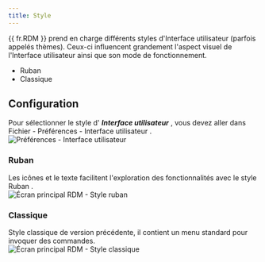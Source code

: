 ```yaml
---
title: Style
---
```

{{ fr.RDM }} prend en charge différents styles d&apos;Interface utilisateur (parfois appelés thèmes). Ceux-ci influencent grandement l&apos;aspect visuel de l&apos;Interface utilisateur ainsi que son mode de fonctionnement.  

* Ruban 
* Classique 

## Configuration 

Pour sélectionner le style d&apos; ***Interface utilisateur*** , vous devez aller dans Fichier - Préférences - Interface utilisateur .  
![Préférences - Interface utilisateur](/img/fr/rdm/mac/clip4319.png) 

### Ruban 

Les icônes et le texte facilitent l&apos;exploration des fonctionnalités avec le style Ruban .  
![Écran principal RDM - Style ruban](/img/fr/rdm/mac/clip4320.png) 

### Classique 

Style classique de version précédente, il contient un menu standard pour invoquer des commandes.  
![Écran principal RDM - Style classique](/img/fr/rdm/mac/clip4321.png) 

